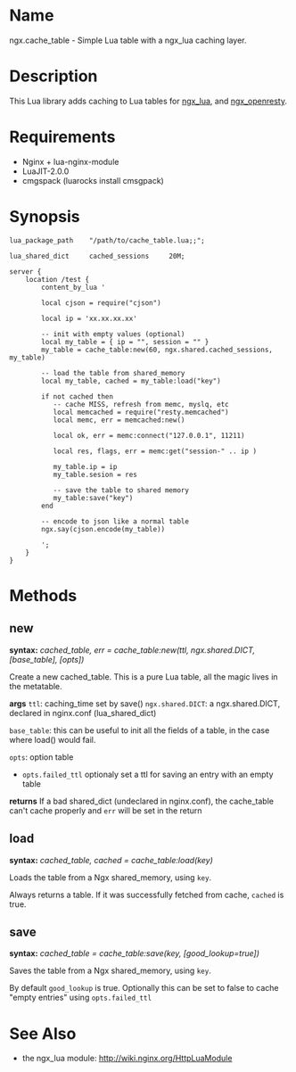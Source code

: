 Name
====

ngx.cache_table - Simple Lua table with a ngx_lua caching layer.

Description
===========

This Lua library adds caching to Lua tables for [ngx_lua](https://github.com/chaoslawful/lua-nginx-module/), and [ngx_openresty](https://github.com/agentzh/ngx_openresty).


Requirements
============
 * Nginx + lua-nginx-module
 * LuaJIT-2.0.0
 * cmgspack (luarocks install cmsgpack)


Synopsis
========

    lua_package_path    "/path/to/cache_table.lua;;";

    lua_shared_dict     cached_sessions     20M;

    server {
        location /test {
            content_by_lua '

            local cjson = require("cjson")

            local ip = 'xx.xx.xx.xx'

            -- init with empty values (optional)
            local my_table = { ip = "", session = "" }
            my_table = cache_table:new(60, ngx.shared.cached_sessions, my_table)

            -- load the table from shared_memory
            local my_table, cached = my_table:load("key")

            if not cached then
               -- cache MISS, refresh from memc, myslq, etc
               local memcached = require("resty.memcached")
               local memc, err = memcached:new()

               local ok, err = memc:connect("127.0.0.1", 11211)

               local res, flags, err = memc:get("session-" .. ip )

               my_table.ip = ip
               my_table.sesion = res

               -- save the table to shared memory
               my_table:save("key")
            end

            -- encode to json like a normal table
            ngx.say(cjson.encode(my_table))

            ';
        }
    }


Methods
=======

new
---
**syntax:** *cached_table, err = cache_table:new(ttl, ngx.shared.DICT, [base_table], [opts])*

Create a new cached_table.
This is a pure Lua table, all the magic lives in the metatable.

**args**
`ttl`: caching_time set by save()
`ngx.shared.DICT`: a ngx.shared.DICT, declared in nginx.conf (lua_shared_dict)

`base_table`: this can be useful to init all the fields of a table, in the case where load() would fail.

`opts`: option table

* `opts.failed_ttl`
    optionaly set a ttl for saving an entry with an empty table

**returns**
If a bad shared_dict (undeclared in nginx.conf), the cache_table can't cache properly
and `err` will be set in the return


load
----
**syntax:** *cached_table, cached = cache_table:load(key)*

Loads the table from a Ngx shared_memory, using `key`.

Always returns a table. If it was successfully fetched from cache,
`cached` is true.


save
----
**syntax:** *cached_table = cache_table:save(key, [good_lookup=true])*

Saves the table from a Ngx shared_memory, using `key`.

By default `good_lookup` is true. Optionally this can be set to false
to cache "empty entries" using `opts.failed_ttl`


See Also
========
* the ngx_lua module: http://wiki.nginx.org/HttpLuaModule
